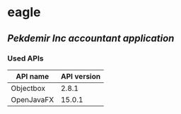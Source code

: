 # **eagle**
## _Pekdemir Inc accountant application_
### Used APIs
|API name|API version|
|--------|-----------|
|Objectbox|2.8.1|
|OpenJavaFX|15.0.1|


